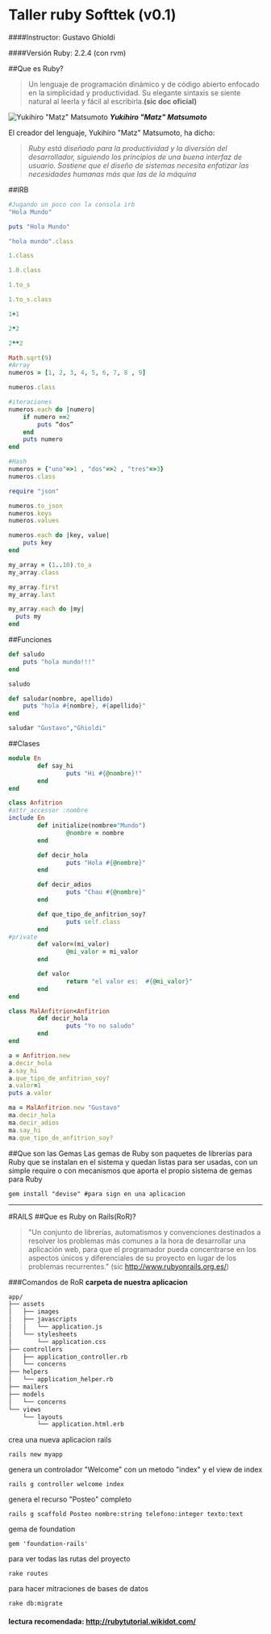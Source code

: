 # Taller ruby Softtek (v0.1)

####Instructor: Gustavo Ghioldi

####Versión Ruby: 2.2.4 (con rvm)

##Que es Ruby?


>Un lenguaje de programación dinámico y de código abierto enfocado en la simplicidad y productividad. 
Su elegante sintaxis se siente natural al leerla y fácil al escribirla.__(sic doc oficial)__

![Yukihiro "Matz" Matsumoto](https://upload.wikimedia.org/wikipedia/commons/thumb/7/76/Yukihiro_Matsumoto.JPG/220px-Yukihiro_Matsumoto.JPG "Yukihiro") ___Yukihiro "Matz" Matsumoto___

El creador del lenguaje, Yukihiro "Matz" Matsumoto, ha dicho: 
>_Ruby está diseñado para la productividad y la diversión del desarrollador, 
siguiendo los principios de una buena interfaz de usuario. Sostiene que el diseño de sistemas necesita enfatizar las necesidades humanas más que las de la máquina_

##IRB 

```ruby
#Jugando un poco con la consola irb
"Hola Mundo"

puts "Hola Mundo"

"hola mundo".class

1.class

1.0.class

1.to_s

1.to_s.class

1+1

2*2

2**2

Math.sqrt(9)
#Array
numeros = [1, 2, 3, 4, 5, 6, 7, 8 , 9]

numeros.class

#iteraciones
numeros.each do |numero|
	if numero ==2
		puts “dos”
	end
	puts numero
end

#Hash
numeros = {"uno"=>1 , "dos"=>2 , "tres"=>3}
numeros.class

require "json"

numeros.to_json
numeros.keys
numeros.values

numeros.each do |key, value|
	puts key
end

my_array = (1..10).to_a
my_array.class

my_array.first
my_array.last

my_array.each do |my|
  puts my
end
```

##Funciones
```Ruby
def saludo
	puts "hola mundo!!!"
end

saludo

def saludar(nombre, apellido)
	puts "hola #{nombre}, #{apellido}"
end

saludar "Gustavo","Ghioldi"
```
##Clases
```Ruby
module En
        def say_hi
                puts "Hi #{@nombre}!"
        end
end

class Anfitrion
#attr_accessor :nombre
include En
        def initialize(nombre="Mundo")
                @nombre = nombre
        end

        def decir_hola
                puts "Hola #{@nombre}"
        end

        def decir_adios
                puts "Chau #{@nombre}"
        end

        def que_tipo_de_anfitrion_soy?
                puts self.class
        end
#private
        def valor=(mi_valor)
                @mi_valor = mi_valor
        end

        def valor
                return "el valor es:  #{@mi_valor}"
        end
end

class MalAnfitrion<Anfitrion
        def decir_hola
                puts "Yo no saludo"
        end
end

a = Anfitrion.new
a.decir_hola
a.say_hi
a.que_tipo_de_anfitrion_soy?
a.valor=1
puts a.valor

ma = MalAnfitrion.new "Gustavo"
ma.decir_hola
ma.decir_adios
ma.say_hi
ma.que_tipo_de_anfitrion_soy?
```

##Que son las Gemas
Las gemas de Ruby son paquetes de librerías para Ruby que se instalan en el sistema y quedan listas para ser usadas, con un simple require o con mecanismos que aporta el propio sistema de gemas para Ruby

    gem install "devise" #para sign en una aplicacion
---
#RAILS
##Que es Ruby on Rails(RoR)?
>"Un conjunto de librerías, automatismos y convenciones destinados a resolver los problemas más comunes a la hora de desarrollar una aplicación web, para que el programador pueda concentrarse en los aspectos únicos y diferenciales de su proyecto en lugar de los problemas recurrentes." (sic http://www.rubyonrails.org.es/)

###Comandos de RoR
__carpeta de nuestra aplicacion__
```sh
app/
├── assets
│   ├── images
│   ├── javascripts
│   │   └── application.js
│   └── stylesheets
│       └── application.css
├── controllers
│   ├── application_controller.rb
│   └── concerns
├── helpers
│   └── application_helper.rb
├── mailers
├── models
│   └── concerns
└── views
    └── layouts
        └── application.html.erb
```

crea una nueva aplicacion rails

    rails new myapp
genera un controlador "Welcome" con un metodo "index" y el view de index

    rails g controller welcome index

genera el recurso "Posteo" completo

    rails g scaffold Posteo nombre:string telefono:integer texto:text

gema de foundation

    gem 'foundation-rails'

para ver todas las rutas del proyecto
   
    rake routes
    
para hacer mitraciones de bases de datos
    
    rake db:migrate


#### lectura recomendada: http://rubytutorial.wikidot.com/

